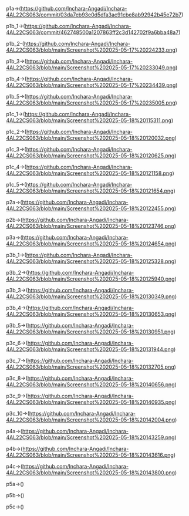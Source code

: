 p1a->(https://github.com/Inchara-Angadi/Inchara-4AL22CS063/commit/03da7eb93e0d5dfa3ac91cbe8ab92942b45e72b7)

p1b_1->(https://github.com/Inchara-Angadi/Inchara-4AL22CS063/commit/462748500a1207863ff2c3d142702f9a6bba48a7)

p1b_2-(https://github.com/Inchara-Angadi/Inchara-4AL22CS063/blob/main/Screenshot%202025-05-17%20224233.png)

p1b_3->(https://github.com/Inchara-Angadi/Inchara-4AL22CS063/blob/main/Screenshot%202025-05-17%20233049.png)

p1b_4->(https://github.com/Inchara-Angadi/Inchara-4AL22CS063/blob/main/Screenshot%202025-05-17%20234439.png)

p1b_5->(https://github.com/Inchara-Angadi/Inchara-4AL22CS063/blob/main/Screenshot%202025-05-17%20235005.png)

p1c_1->(https://github.com/Inchara-Angadi/Inchara-4AL22CS063/blob/main/Screenshot%202025-05-18%20115311.png)

p1c_2->(https://github.com/Inchara-Angadi/Inchara-4AL22CS063/blob/main/Screenshot%202025-05-18%20120032.png)

p1c_3->(https://github.com/Inchara-Angadi/Inchara-4AL22CS063/blob/main/Screenshot%202025-05-18%20120625.png)

p1c_4->(https://github.com/Inchara-Angadi/Inchara-4AL22CS063/blob/main/Screenshot%202025-05-18%20121158.png)

p1c_5->(https://github.com/Inchara-Angadi/Inchara-4AL22CS063/blob/main/Screenshot%202025-05-18%20121654.png)

p2a->(https://github.com/Inchara-Angadi/Inchara-4AL22CS063/blob/main/Screenshot%202025-05-18%20122455.png)

p2b->(https://github.com/Inchara-Angadi/Inchara-4AL22CS063/blob/main/Screenshot%202025-05-18%20123746.png)

p3a->(https://github.com/Inchara-Angadi/Inchara-4AL22CS063/blob/main/Screenshot%202025-05-18%20124654.png)

p3b_1->(https://github.com/Inchara-Angadi/Inchara-4AL22CS063/blob/main/Screenshot%202025-05-18%20125328.png)

p3b_2->(https://github.com/Inchara-Angadi/Inchara-4AL22CS063/blob/main/Screenshot%202025-05-18%20125940.png)

p3b_3->(https://github.com/Inchara-Angadi/Inchara-4AL22CS063/blob/main/Screenshot%202025-05-18%20130349.png)

p3b_4->(https://github.com/Inchara-Angadi/Inchara-4AL22CS063/blob/main/Screenshot%202025-05-18%20130653.png)

p3b_5->(https://github.com/Inchara-Angadi/Inchara-4AL22CS063/blob/main/Screenshot%202025-05-18%20130951.png)

p3c_6->(https://github.com/Inchara-Angadi/Inchara-4AL22CS063/blob/main/Screenshot%202025-05-18%20131944.png)

p3c_7->(https://github.com/Inchara-Angadi/Inchara-4AL22CS063/blob/main/Screenshot%202025-05-18%20132705.png)

p3c_8->(https://github.com/Inchara-Angadi/Inchara-4AL22CS063/blob/main/Screenshot%202025-05-18%20140656.png)

p3c_9->(https://github.com/Inchara-Angadi/Inchara-4AL22CS063/blob/main/Screenshot%202025-05-18%20140935.png)

p3c_10->(https://github.com/Inchara-Angadi/Inchara-4AL22CS063/blob/main/Screenshot%202025-05-18%20142004.png)

p4a->(https://github.com/Inchara-Angadi/Inchara-4AL22CS063/blob/main/Screenshot%202025-05-18%20143259.png)

p4b->(https://github.com/Inchara-Angadi/Inchara-4AL22CS063/blob/main/Screenshot%202025-05-18%20143616.png)

p4c->(https://github.com/Inchara-Angadi/Inchara-4AL22CS063/blob/main/Screenshot%202025-05-18%20143800.png)

p5a->()

p5b->()

p5c->()
